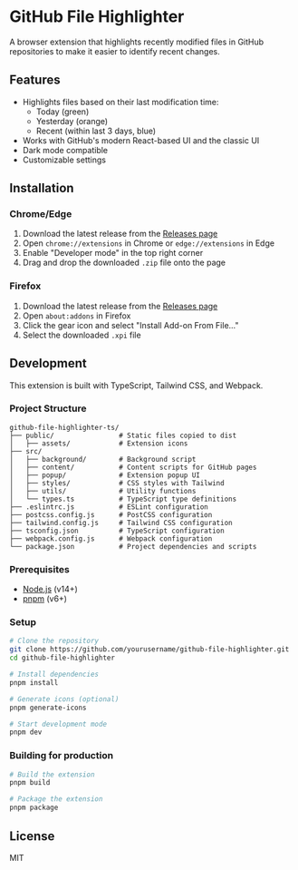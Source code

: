 # GitHub File Highlighter

A browser extension that highlights recently modified files in GitHub repositories to make it easier to identify recent changes.

## Features

- Highlights files based on their last modification time:
  - Today (green)
  - Yesterday (orange)
  - Recent (within last 3 days, blue)
- Works with GitHub's modern React-based UI and the classic UI
- Dark mode compatible
- Customizable settings

## Installation

### Chrome/Edge

1. Download the latest release from the [Releases page](https://github.com/yourusername/github-file-highlighter/releases)
2. Open `chrome://extensions` in Chrome or `edge://extensions` in Edge
3. Enable "Developer mode" in the top right corner
4. Drag and drop the downloaded `.zip` file onto the page

### Firefox

1. Download the latest release from the [Releases page](https://github.com/yourusername/github-file-highlighter/releases)
2. Open `about:addons` in Firefox
3. Click the gear icon and select "Install Add-on From File..."
4. Select the downloaded `.xpi` file

## Development

This extension is built with TypeScript, Tailwind CSS, and Webpack.

### Project Structure

```
github-file-highlighter-ts/
├── public/                # Static files copied to dist
│   ├── assets/            # Extension icons
├── src/
│   ├── background/        # Background script
│   ├── content/           # Content scripts for GitHub pages
│   ├── popup/             # Extension popup UI
│   ├── styles/            # CSS styles with Tailwind
│   ├── utils/             # Utility functions
│   └── types.ts           # TypeScript type definitions
├── .eslintrc.js           # ESLint configuration
├── postcss.config.js      # PostCSS configuration
├── tailwind.config.js     # Tailwind CSS configuration
├── tsconfig.json          # TypeScript configuration
├── webpack.config.js      # Webpack configuration
└── package.json           # Project dependencies and scripts
```

### Prerequisites

- [Node.js](https://nodejs.org/) (v14+)
- [pnpm](https://pnpm.io/) (v6+)

### Setup

```bash
# Clone the repository
git clone https://github.com/yourusername/github-file-highlighter.git
cd github-file-highlighter

# Install dependencies
pnpm install

# Generate icons (optional)
pnpm generate-icons

# Start development mode
pnpm dev
```

### Building for production

```bash
# Build the extension
pnpm build

# Package the extension
pnpm package
```

## License

MIT
